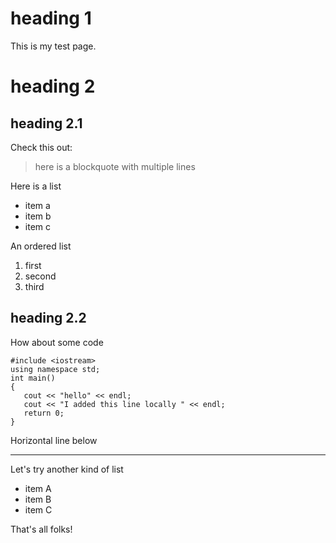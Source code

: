 # heading 1
This is my test page.

# heading 2
## heading 2.1
Check this out:
> here is a blockquote
> with multiple lines

Here is a list
* item a
* item b
* item c

An ordered list
1. first
2. second
3. third

## heading 2.2

How about some code
```
#include <iostream>
using namespace std;
int main()
{
   cout << "hello" << endl;
   cout << "I added this line locally " << endl;
   return 0;
}
```
Horizontal line below

---
Let's try another kind of list
- item A
- item B
- item C

That's all folks!
